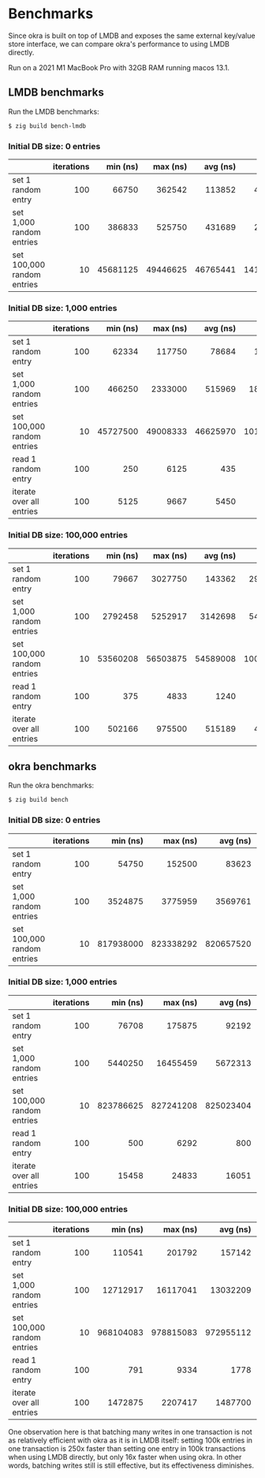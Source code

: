 # Benchmarks

Since okra is built on top of LMDB and exposes the same external key/value store interface, we can compare okra's performance to using LMDB directly.

Run on a 2021 M1 MacBook Pro with 32GB RAM running macos 13.1.

## LMDB benchmarks

Run the LMDB benchmarks:

```sh
$ zig build bench-lmdb
```

### Initial DB size: 0 entries

|                                | iterations | min (ns) | max (ns) | avg (ns) |      std |    ops / s |
| :----------------------------- | ---------: | -------: | -------: | -------: | -------: | ---------: |
| set 1 random entry             |        100 |    66750 |   362542 |   113852 |    45853 |       8783 |
| set 1,000 random entries       |        100 |   386833 |   525750 |   431689 |    28748 |    2316482 |
| set 100,000 random entries     |         10 | 45681125 | 49446625 | 46765441 |  1416505 |    2138331 |

### Initial DB size: 1,000 entries

|                                | iterations | min (ns) | max (ns) | avg (ns) |      std |    ops / s |
| :----------------------------- | ---------: | -------: | -------: | -------: | -------: | ---------: |
| set 1 random entry             |        100 |    62334 |   117750 |    78684 |    11293 |      12709 |
| set 1,000 random entries       |        100 |   466250 |  2333000 |   515969 |   183793 |    1938100 |
| set 100,000 random entries     |         10 | 45727500 | 49008333 | 46625970 |  1013617 |    2144727 |
| read 1 random entry            |        100 |      250 |     6125 |      435 |      598 |    2298850 |
| iterate over all entries       |        100 |     5125 |     9667 |     5450 |      448 |  183486238 |

### Initial DB size: 100,000 entries

|                                | iterations | min (ns) | max (ns) | avg (ns) |      std |    ops / s |
| :----------------------------- | ---------: | -------: | -------: | -------: | -------: | ---------: |
| set 1 random entry             |        100 |    79667 |  3027750 |   143362 |   290827 |       6975 |
| set 1,000 random entries       |        100 |  2792458 |  5252917 |  3142698 |   549748 |     318197 |
| set 100,000 random entries     |         10 | 53560208 | 56503875 | 54589008 |  1003741 |    1831870 |
| read 1 random entry            |        100 |      375 |     4833 |     1240 |      484 |     806451 |
| iterate over all entries       |        100 |   502166 |   975500 |   515189 |    49086 |  194103523 |

## okra benchmarks

Run the okra benchmarks:

```sh
$ zig build bench
```

### Initial DB size: 0 entries

|                                | iterations |   min (ns) |   max (ns) |   avg (ns) |        std |    ops / s |
| :----------------------------- | ---------: | ---------: | ---------: | ---------: | ---------: | ---------: |
| set 1 random entry             |        100 |      54750 |     152500 |      83623 |      18200 |      11958 |
| set 1,000 random entries       |        100 |    3524875 |    3775959 |    3569761 |      41319 |     280130 |
| set 100,000 random entries     |         10 |  817938000 |  823338292 |  820657520 |    1780655 |     121853 |

### Initial DB size: 1,000 entries

|                                | iterations |   min (ns) |   max (ns) |   avg (ns) |        std |    ops / s |
| :----------------------------- | ---------: | ---------: | ---------: | ---------: | ---------: | ---------: |
| set 1 random entry             |        100 |      76708 |     175875 |      92192 |      13124 |      10846 |
| set 1,000 random entries       |        100 |    5440250 |   16455459 |    5672313 |    1244540 |     176294 |
| set 100,000 random entries     |         10 |  823786625 |  827241208 |  825023404 |     968515 |     121208 |
| read 1 random entry            |        100 |        500 |       6292 |        800 |        648 |    1250000 |
| iterate over all entries       |        100 |      15458 |      24833 |      16051 |       1029 |   62301414 |

### Initial DB size: 100,000 entries

|                                | iterations |   min (ns) |   max (ns) |   avg (ns) |        std |    ops / s |
| :----------------------------- | ---------: | ---------: | ---------: | ---------: | ---------: | ---------: |
| set 1 random entry             |        100 |     110541 |     201792 |     157142 |      19421 |       6363 |
| set 1,000 random entries       |        100 |   12712917 |   16117041 |   13032209 |     568023 |      76732 |
| set 100,000 random entries     |         10 |  968104083 |  978815083 |  972955112 |    3946253 |     102779 |
| read 1 random entry            |        100 |        791 |       9334 |       1778 |        975 |     562429 |
| iterate over all entries       |        100 |    1472875 |    2207417 |    1487700 |      72757 |   67217853 |

One observation here is that batching many writes in one transaction is not as relatively efficient with okra as it is in LMDB itself: setting 100k entries in one transaction is 250x faster than setting one entry in 100k transactions when using LMDB directly, but only 16x faster when using okra. In other words, batching writes still is still effective, but its effectiveness diminishes.